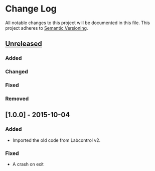 # Change Log
All notable changes to this project will be documented in this file.
This project adheres to [Semantic Versioning](http://semver.org/).

## [Unreleased][unreleased]
### Added
### Changed
### Fixed
### Removed

## [1.0.0] - 2015-10-04
### Added
- Imported the old code from Labcontrol v2.

### Fixed
- A crash on exit

[unreleased]: https://github.com/markuspg/HelpMessageSender/compare/v1.0.0...HEAD
